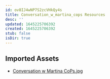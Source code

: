```yaml
---
id: ov8IJ4wNP7S2zcVHkQy4s
title: Conversation_w_martina_cops Resources
desc: ''
updated: 1645225706392
created: 1645225706392
stub: false
isDir: true
---
```

## Imported Assets
- [Conversation w Martina CoPs.jpg](/assets/conversation-w-martina-cops-u3qOkHhW77YR.jpg)
